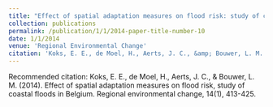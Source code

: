```yaml
---
title: "Effect of spatial adaptation measures on flood risk: study of coastal floods in Belgium"
collection: publications
permalink: /publication/1/1/2014-paper-title-number-10
date: 1/1/2014
venue: 'Regional Environmental Change'
citation: 'Koks, E. E., de Moel, H., Aerts, J. C., &amp; Bouwer, L. M. (2014). Effect of spatial adaptation measures on flood risk, study of coastal floods in Belgium. Regional environmental change, 14(1), 413-425.'
---
```

Recommended citation: Koks, E. E., de Moel, H., Aerts, J. C., & Bouwer, L. M. (2014). Effect of spatial adaptation measures on flood risk, study of coastal floods in Belgium. Regional environmental change, 14(1), 413-425.